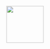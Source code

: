 <p align="center" width="100%">
    <img height="100" src="https://i.ibb.co/j4zNnf3/file-0.jpg">
</p>

## <br />
